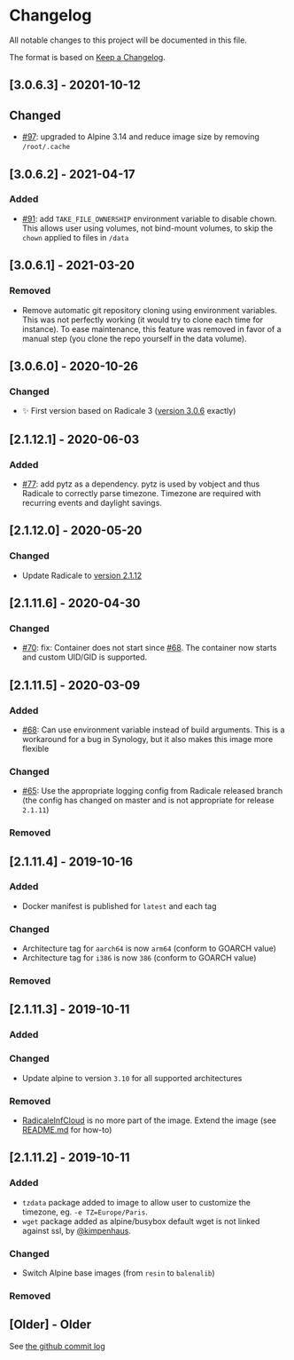 # Changelog

All notable changes to this project will be documented in this file.

The format is based on [Keep a Changelog](https://keepachangelog.com/en/1.0.0/).

## [3.0.6.3] - 20201-10-12

## Changed

- [#97](https://github.com/tomsquest/docker-radicale/pull/97): upgraded to Alpine 3.14 and reduce image size by removing `/root/.cache`

## [3.0.6.2] - 2021-04-17

### Added

- [#91](https://github.com/tomsquest/docker-radicale/pull/91): add `TAKE_FILE_OWNERSHIP` environment variable to disable chown.
This allows user using volumes, not bind-mount volumes, to skip the `chown` applied to files in `/data`

## [3.0.6.1] - 2021-03-20

### Removed

- Remove automatic git repository cloning using environment variables. This was not perfectly working (it would try to clone each time for instance).
To ease maintenance, this feature was removed in favor of a manual step (you clone the repo yourself in the data volume).

## [3.0.6.0] - 2020-10-26

### Changed

- :sparkles: First version based on Radicale 3 ([version 3.0.6](https://github.com/Kozea/Radicale/blob/3.0.x/NEWS.md#306) exactly)

## [2.1.12.1] - 2020-06-03

### Added

- [#77](https://github.com/tomsquest/docker-radicale/pull/77): add pytz as a dependency. pytz is used by vobject and
 thus Radicale to correctly parse timezone. Timezone are required with recurring events and daylight savings.

## [2.1.12.0] - 2020-05-20

### Changed

- Update Radicale to [version 2.1.12](https://github.com/Kozea/Radicale/blob/2.1.12/NEWS.md)

## [2.1.11.6] - 2020-04-30

### Changed

- [#70](https://github.com/tomsquest/docker-radicale/issues/70): fix: Container does not start since [#68](https://github.com/tomsquest/docker-radicale/pull/68). The container now starts and custom UID/GID is supported.

## [2.1.11.5] - 2020-03-09

### Added

- [#68](https://github.com/tomsquest/docker-radicale/pull/68): Can use environment variable instead of build arguments. This is a workaround for a bug in Synology, but it also makes this image more flexible

### Changed

- [#65](https://github.com/tomsquest/docker-radicale/pull/65): Use the appropriate logging config from Radicale released branch (the config has changed on master and is not appropriate for release `2.1.11`)

### Removed

## [2.1.11.4] - 2019-10-16

### Added

- Docker manifest is published for `latest` and each tag

### Changed

- Architecture tag for `aarch64` is now `arm64` (conform to GOARCH value)
- Architecture tag for `i386` is now `386` (conform to GOARCH value)

### Removed

## [2.1.11.3] - 2019-10-11

### Added

### Changed

- Update alpine to version `3.10` for all supported architectures

### Removed

- [RadicaleInfCloud](https://github.com/Unrud/RadicaleInfCloud) is no more part of the image. Extend the image (see [README.md](README.md) for how-to)

## [2.1.11.2] - 2019-10-11

### Added

- `tzdata` package added to image to allow user to customize the timezone, eg. `-e TZ=Europe/Paris`.
- `wget` package added as alpine/busybox default wget is not linked against ssl, by [@kimpenhaus](https://github.com/kimpenhaus).

### Changed

- Switch Alpine base images (from `resin` to `balenalib`)

### Removed

## [Older] - Older

See [the github commit log](https://github.com/tomsquest/docker-radicale/commits/master)
